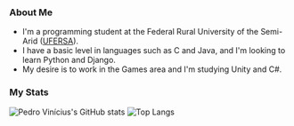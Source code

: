 ### About Me

- I'm a programming student at the Federal Rural University of the Semi-Arid ([UFERSA](https://ufersa.edu.br/)).
- I have a basic level in languages such as C and Java, and I'm looking to learn Python and Django. 
- My desire is to work in the Games area and I'm studying Unity and C#.

### My Stats

![Pedro Vinícius's GitHub stats](https://github-readme-stats.vercel.app/api?username=queirozPedro&theme=transparent)
![Top Langs](https://github-readme-stats.vercel.app/api/top-langs/?username=queirozPedro&layout=compact&theme=transparent)
